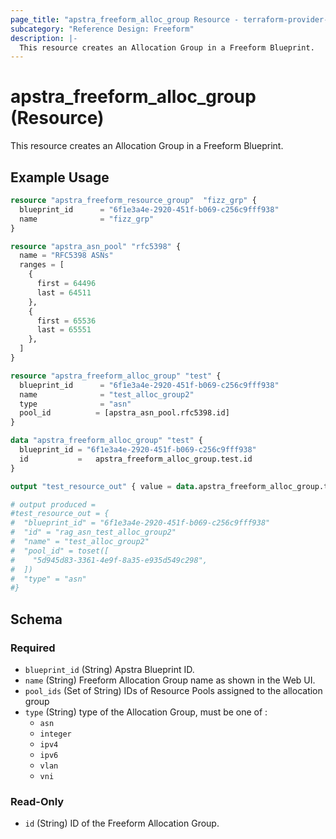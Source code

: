 ```yaml
---
page_title: "apstra_freeform_alloc_group Resource - terraform-provider-apstra"
subcategory: "Reference Design: Freeform"
description: |-
  This resource creates an Allocation Group in a Freeform Blueprint.
---
```


# apstra_freeform_alloc_group (Resource)

This resource creates an Allocation Group in a Freeform Blueprint.


## Example Usage

```terraform
resource "apstra_freeform_resource_group"  "fizz_grp" {
  blueprint_id      = "6f1e3a4e-2920-451f-b069-c256c9fff938"
  name              = "fizz_grp"
}

resource "apstra_asn_pool" "rfc5398" {
  name = "RFC5398 ASNs"
  ranges = [
    {
      first = 64496
      last = 64511
    },
    {
      first = 65536
      last = 65551
    },
  ]
}

resource "apstra_freeform_alloc_group" "test" {
  blueprint_id      = "6f1e3a4e-2920-451f-b069-c256c9fff938"
  name              = "test_alloc_group2"
  type              = "asn"
  pool_id          = [apstra_asn_pool.rfc5398.id]
}

data "apstra_freeform_alloc_group" "test" {
  blueprint_id = "6f1e3a4e-2920-451f-b069-c256c9fff938"
  id           =   apstra_freeform_alloc_group.test.id
}

output "test_resource_out" { value = data.apstra_freeform_alloc_group.test }

# output produced =
#test_resource_out = {
#  "blueprint_id" = "6f1e3a4e-2920-451f-b069-c256c9fff938"
#  "id" = "rag_asn_test_alloc_group2"
#  "name" = "test_alloc_group2"
#  "pool_id" = toset([
#    "5d945d83-3361-4e9f-8a35-e935d549c298",
#  ])
#  "type" = "asn"
#}
```

<!-- schema generated by tfplugindocs -->
## Schema

### Required

- `blueprint_id` (String) Apstra Blueprint ID.
- `name` (String) Freeform Allocation Group name as shown in the Web UI.
- `pool_ids` (Set of String) IDs of Resource Pools assigned to the allocation group
- `type` (String) type of the Allocation Group, must be one of :
  - `asn`
  - `integer`
  - `ipv4`
  - `ipv6`
  - `vlan`
  - `vni`

### Read-Only

- `id` (String) ID of the Freeform Allocation Group.




